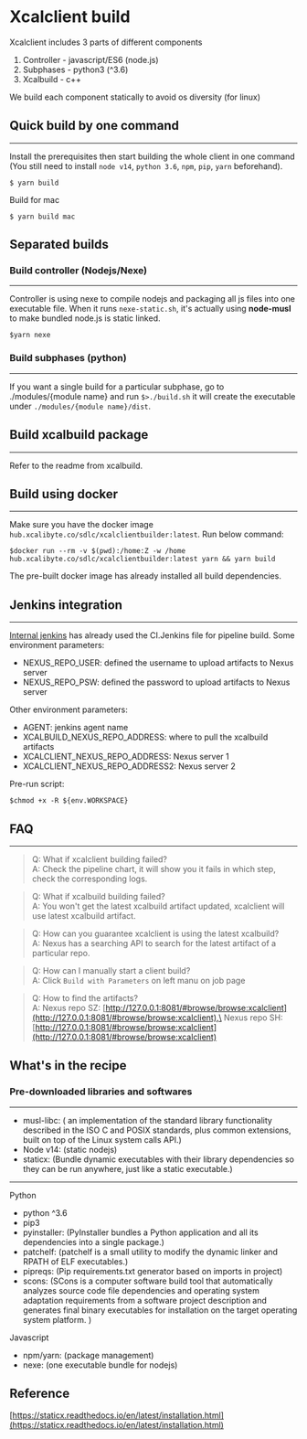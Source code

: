 # Xcalclient build #
Xcalclient includes 3 parts of different components
1. Controller - javascript/ES6 (node.js)
2. Subphases - python3 (^3.6)
3. Xcalbuild - c++

We build each component statically to avoid os diversity (for linux)

## Quick build by one command ##

---
Install the prerequisites then start building the whole client in one command
(You still need to install ```node v14```, ```python 3.6```, ```npm```, ```pip```, ```yarn``` beforehand).
```shell
$ yarn build
```
Build for mac
```shell
$ yarn build mac
```

## Separated builds ##
### Build controller (Nodejs/Nexe) ###

---
Controller is using nexe to compile nodejs and packaging all js files into
one executable file. When it runs ```nexe-static.sh```, it's actually using
**node-musl** to make bundled node.js is static linked.

```shell
$yarn nexe
```


### Build subphases (python) ###

---
If you want a single build for a particular subphase, go to ./modules/{module name} and run ```$>./build.sh``` it will create the executable under ```./modules/{module name}/dist```.


## Build xcalbuild package ##

---
Refer to the readme from xcalbuild.

## Build using docker ##

---
Make sure you have the docker image ```hub.xcalibyte.co/sdlc/xcalclientbuilder:latest```.
Run below command:
```shell
$docker run --rm -v $(pwd):/home:Z -w /home hub.xcalibyte.co/sdlc/xcalclientbuilder:latest yarn && yarn build
```
The pre-built docker image has already installed all build dependencies. 

## Jenkins integration ##

---
[Internal jenkins](http://127.0.0.1:8088/view/xcalclient/job/xcalclient_dev) has already used the CI.Jenkins file
for pipeline build.
Some environment parameters:
- NEXUS_REPO_USER: defined the username to upload artifacts to Nexus server
- NEXUS_REPO_PSW: defined the password to upload artifacts to Nexus server

Other environment parameters:
- AGENT: jenkins agent name
- XCALBUILD_NEXUS_REPO_ADDRESS: where to pull the xcalbuild artifacts
- XCALCLIENT_NEXUS_REPO_ADDRESS: Nexus server 1
- XCALCLIENT_NEXUS_REPO_ADDRESS2: Nexus server 2

Pre-run script:
```shell
$chmod +x -R ${env.WORKSPACE}
```

## FAQ ##

---

> Q: What if xcalclient building failed? \
  A: Check the pipeline chart, it will show you it fails in which step, check the corresponding logs.

> Q: What if xcalbuild building failed?\
  A: You won't get the latest xcalbuild artifact updated, xcalclient will use latest xcalbuild artifact.

> Q: How can you guarantee xcalclient is using the latest xcalbuild? \
  A: Nexus has a searching API to search for the latest artifact of a particular repo.

> Q: How can I manually start a client build?\
  A: Click ```Build with Parameters``` on left manu on job page

> Q: How to find the artifacts?\
  A: Nexus repo SZ: [http://127.0.0.1:8081/#browse/browse:xcalclient](http://127.0.0.1:8081/#browse/browse:xcalclient),\
     Nexus repo SH: [http://127.0.0.1:8081/#browse/browse:xcalclient](http://127.0.0.1:8081/#browse/browse:xcalclient)
## What's in the recipe ##
### Pre-downloaded libraries and softwares ###

---
- musl-libc: ( an implementation of the standard library functionality described in the ISO C and POSIX standards, plus common extensions, built on top of the Linux system calls API.)
- Node v14: (static nodejs)
- staticx: (Bundle dynamic executables with their library dependencies so they can be run anywhere, just like a static executable.)


---
Python
- python ^3.6
- pip3
- pyinstaller: (PyInstaller bundles a Python application and all its dependencies into a single package.)
- patchelf: (patchelf is a small utility to modify the dynamic linker and RPATH of ELF executables.)
- pipreqs: (Pip requirements.txt generator based on imports in project)
- scons: (SCons is a computer software build tool that automatically analyzes source code file dependencies and operating system adaptation requirements from a software project description and generates final binary executables for installation on the target operating system platform. )

Javascript
- npm/yarn: (package management)
- nexe: (one executable bundle for nodejs)

## Reference ##
[https://staticx.readthedocs.io/en/latest/installation.html](https://staticx.readthedocs.io/en/latest/installation.html)
